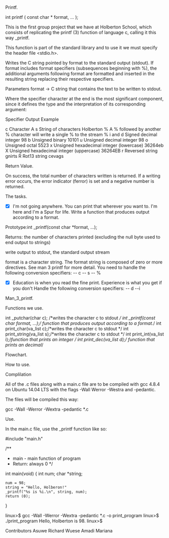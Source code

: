 Printf.

int printf ( const char * format, ... );

This is the first group project that we have at Holberton School, which consists of replicating the printf (3) function of language c, calling it this way _printf.


This function is part of the standard library and to use it we must specify the header file <stdio.h>.


Writes the C string pointed by format to the standard output (stdout). If format includes format specifiers (subsequences beginning with %), the additional arguments following format are formatted and inserted in the resulting string replacing their respective specifiers.


Parameters
format -> C string that contains the text to be written to stdout.


Where the specifier character at the end is the most significant component, since it defines the type and the interpretation of its corresponding argument:


Specifier	Output	Example

c	Character	A
s	String of characters	Holberton
%	A % followed by another % character will write a single % to the stream	%
i and d	Signed decimal integer	98
b	Unsigned binary	10101
u	Unsigned decimal integer	98
o	Unsigned octal	5523
x	Unsigned hexadecimal integer (lowercase)	36264eb
X	Unsigned hexadecimal integer (uppercase)	36264EB
r	Reversed string	gnirts
R	Rot13 string	cevags

Return Value.

On success, the total number of characters written is returned. If a writing error occurs, the error indicator (ferror) is set and a negative number is returned.



The tasks.

-[x] I'm not going anywhere. You can print that wherever you want to. I'm here and I'm a Spur for life. Write a function that produces output according to a format.



Prototype:int _printf(const char *format, ...);

Returns: the number of characters printed (excluding the null byte used to end output to strings)

write output to stdout, the standard output stream

format is a character string. The format string is composed of zero or more directives. See man 3 printf for more detail. You need to handle the following conversion specifiers: -- c -- s -- %

-[x] Education is when you read the fine print. Experience is what you get if you don't Handle the following conversion specifiers: -- d --i



Man_3_printf.

Functions we use.

int _putchar(char c); /*writes the character c to stdout */
int _printf(const char *format, ...);/* function that produces output according to a format.*/
int print_char(va_list c);/*writes the character c to stdout */
int print_string(va_list s);/*writes the character c to stdout */
int print_int(va_list i);/*function that prints an integer */
int print_dec(va_list d);/* function that prints an decimal*/

Flowchart.

How to use.

Complilation

All of the .c files along with a main.c file are to be compiled with gcc 4.8.4 on Ubuntu 14.04 LTS with the flags -Wall Werror -Westra and -pedantic.



The files will be compiled this way:



gcc -Wall -Werror -Wextra -pedantic *.c

Use.

In the main.c file, use the _printf function like so:



#include "main.h"

/**
 * main - main function of program
 * Return: always 0
 */

int main(void)
{
	int num;
	char *string;

	num = 98;
	string = "Hello, Holberon!"
	_printf("%s is %i.\n", string, num);
	return (0);
}

linux>$  gcc -Wall -Werror -Wextra -pedantic *.c -o print_program
linux>$  ./print_program
Hello, Holberton is 98.
linux>$

Contributors
Asuwe Richard Wuese
Amadi Mariana
